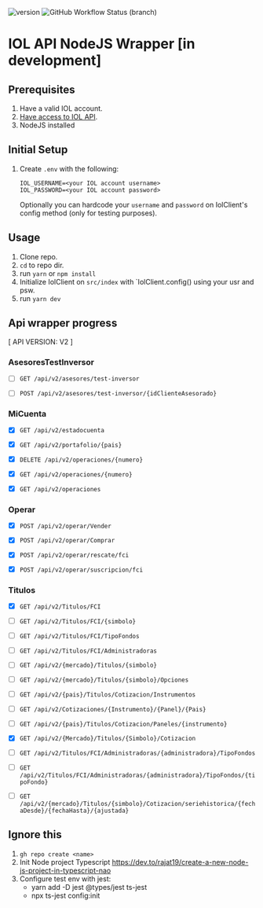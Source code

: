 ![version](https://img.shields.io/github/package-json/v/apolofx/iol-api-node-wrapper?color=blue)
![GitHub Workflow Status (branch)](https://img.shields.io/github/workflow/status/apolofx/iol-api-node-wrapper/CI%20PROD/main)

# IOL API NodeJS Wrapper [in development]

## Prerequisites

1. Have a valid IOL account.
2. [Have access to IOL API](https://www.invertironline.com/api/documentacion-api).
3. NodeJS installed

## Initial Setup

1. Create `.env` with the following:

   ```
   IOL_USERNAME=<your IOL account username>
   IOL_PASSWORD=<your IOL account password>
   ```

   Optionally you can hardcode your `username` and `password` on IolClient's config method (only for testing purposes).

## Usage

1. Clone repo.
2. `cd` to repo dir.
3. run `yarn` or `npm install`
4. Initialize IolClient on `src/index` with `IolClient.config() using your usr and psw.
5. run `yarn dev`

## Api wrapper progress

[ API VERSION: V2 ]

### AsesoresTestInversor

- [ ] `GET /api/v2/asesores/test-inversor`

- [ ] `POST /api/v2/asesores/test-inversor/{idClienteAsesorado}`

### MiCuenta

- [x] `GET /api/v2/estadocuenta`

- [x] `GET /api/v2/portafolio/{pais}`

- [x] `DELETE /api/v2/operaciones/{numero}`

- [x] `GET /api/v2/operaciones/{numero}`

- [x] `GET /api/v2/operaciones`

### Operar

- [x] `POST /api/v2/operar/Vender`

- [x] `POST /api/v2/operar/Comprar`

- [x] `POST /api/v2/operar/rescate/fci`

- [x] `POST /api/v2/operar/suscripcion/fci`

### Titulos

- [x] `GET /api/v2/Titulos/FCI`

- [ ] `GET /api/v2/Titulos/FCI/{simbolo}`

- [ ] `GET /api/v2/Titulos/FCI/TipoFondos`

- [ ] `GET /api/v2/Titulos/FCI/Administradoras`

- [ ] `GET /api/v2/{mercado}/Titulos/{simbolo}`

- [ ] `GET /api/v2/{mercado}/Titulos/{simbolo}/Opciones`

- [ ] `GET /api/v2/{pais}/Titulos/Cotizacion/Instrumentos`

- [ ] `GET /api/v2/Cotizaciones/{Instrumento}/{Panel}/{Pais}`

- [ ] `GET /api/v2/{pais}/Titulos/Cotizacion/Paneles/{instrumento}`

- [x] `GET /api/v2/{Mercado}/Titulos/{Simbolo}/Cotizacion`

- [ ] `GET /api/v2/Titulos/FCI/Administradoras/{administradora}/TipoFondos`

- [ ] `GET /api/v2/Titulos/FCI/Administradoras/{administradora}/TipoFondos/{tipoFondo}`

- [ ] `GET /api/v2/{mercado}/Titulos/{simbolo}/Cotizacion/seriehistorica/{fechaDesde}/{fechaHasta}/{ajustada}`

## Ignore this

1. `gh repo create <name>`
2. Init Node project Typescript https://dev.to/rajat19/create-a-new-node-js-project-in-typescript-nao
3. Configure test env with jest:
   - yarn add -D jest @types/jest ts-jest
   - npx ts-jest config:init
